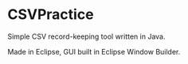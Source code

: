 CSVPractice
===========

Simple CSV record-keeping tool written in Java.

Made in Eclipse, GUI built in Eclipse Window Builder.
